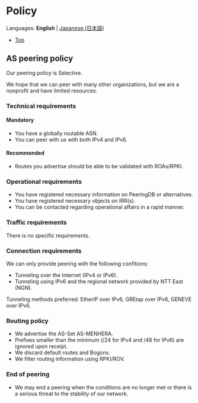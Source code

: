 # Policy

Languages: **English**
| [Japanese (日本語)](/ja/policy.html)

* [Top](/)

## AS peering policy

Our peering policy is Selective.

We hope that we can peer with many other organizations, but we are a nonprofit and have limited resources.

### Technical requirements

#### Mandatory

- You have a globally routable ASN.
- You can peer with us with both IPv4 and IPv6.

#### Recommended

- Routes you advertise should be able to be validated with ROAs/RPKI.

### Operational requirements

- You have registered necessary information on PeeringDB or alternatives.
- You have registered necessary objects on IRR(s).
- You can be contacted regarding operational affairs in a rapid manner.

### Traffic requirements

There is no specific requirements.

### Connection requirements

We can only provide peering with the following confitions:

- Tunneling over the Internet (IPv4 or IPv6).
- Tunneling using IPv6 and the regional network provided by NTT East (NGN).

Tunneling methods preferred: EtherIP over IPv6, GREtap over IPv6, GENEVE over IPv6.

### Routing policy

- We advertise the AS-Set AS-MENHERA.
- Prefixes smaller than the minimum (/24 for IPv4 and /48 for IPv6) are ignored upon receipt.
- We discard default routes and Bogons.
- We filter routing information using RPKI/ROV.

### End of peering

- We may end a peering when the conditions are no longer met or there is a serious threat to the stability of our network.
